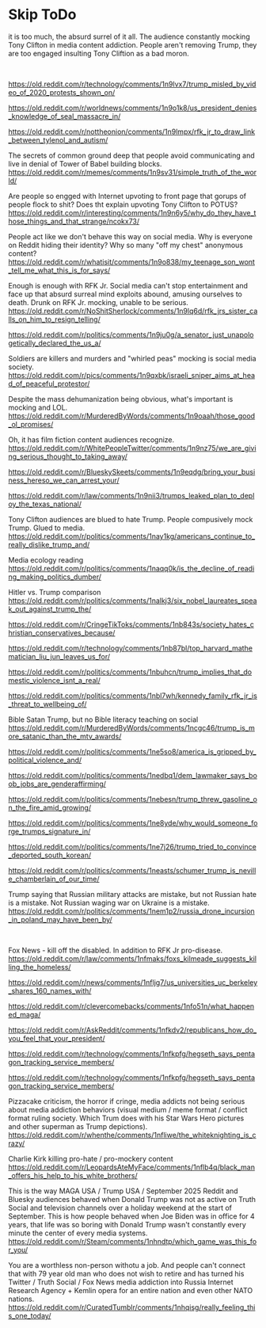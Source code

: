 # Skip ToDo

it is too much, the absurd surrel of it all. The audience constantly mocking Tony Clifton in media content addiction. People aren't removing Trump, they are too engaged insulting Tony Cliftion as a bad moron.

&nbsp;

https://old.reddit.com/r/technology/comments/1n9lvx7/trump_misled_by_video_of_2020_protests_shown_on/

https://old.reddit.com/r/worldnews/comments/1n9o1k8/us_president_denies_knowledge_of_seal_massacre_in/

https://old.reddit.com/r/nottheonion/comments/1n9lmpx/rfk_jr_to_draw_link_between_tylenol_and_autism/

The secrets of common ground deep that people avoid communicating and live in denial of Tower of Babel building blocks.   
https://old.reddit.com/r/memes/comments/1n9sv31/simple_truth_of_the_world/

Are people so engged with Internet upvoting to front page that gorups of people flock to shit? Does tht explain upvoting Tony Clifton to POTUS?    
https://old.reddit.com/r/interesting/comments/1n9n6y5/why_do_they_have_those_things_and_that_strange/ncokx73/

People act like we don't behave this way on social media. Why is everyone on Reddit hiding their identity? Why so many "off my chest" anonymous content?    
https://old.reddit.com/r/whatisit/comments/1n9o838/my_teenage_son_wont_tell_me_what_this_is_for_says/

Enough is enough with RFK Jr. Social media can't stop entertainment and face up that absurd surreal mind exploits abound, amusing ourselves to death. Drunk on RFK Jr. mocking, unable to be serious.    
https://old.reddit.com/r/NoShitSherlock/comments/1n9lq6d/rfk_jrs_sister_calls_on_him_to_resign_telling/

https://old.reddit.com/r/politics/comments/1n9ju0g/a_senator_just_unapologetically_declared_the_us_a/

Soldiers are killers and murders and "whirled peas" mocking is social media society.    
https://old.reddit.com/r/pics/comments/1n9qxbk/israeli_sniper_aims_at_head_of_peaceful_protestor/

Despite the mass dehumanization being obvious, what's important is mocking and LOL.   
https://old.reddit.com/r/MurderedByWords/comments/1n9oaah/those_good_ol_promises/

Oh, it has film fiction content audiences recognize.    
https://old.reddit.com/r/WhitePeopleTwitter/comments/1n9nz75/we_are_giving_serious_thought_to_taking_away/

https://old.reddit.com/r/BlueskySkeets/comments/1n9eqdg/bring_your_business_hereso_we_can_arrest_your/

https://old.reddit.com/r/law/comments/1n9nii3/trumps_leaked_plan_to_deploy_the_texas_national/

Tony Clifton audiences are blued to hate Trump. People compusively mock Trump. Glued to media.     
https://old.reddit.com/r/politics/comments/1nay1kg/americans_continue_to_really_dislike_trump_and/

Media ecology reading       
https://old.reddit.com/r/politics/comments/1naqq0k/is_the_decline_of_reading_making_politics_dumber/

Hitler vs. Trump comparison    
https://old.reddit.com/r/politics/comments/1nalkj3/six_nobel_laureates_speak_out_against_trump_the/

https://old.reddit.com/r/CringeTikToks/comments/1nb843s/society_hates_christian_conservatives_because/

https://old.reddit.com/r/technology/comments/1nb87bl/top_harvard_mathematician_liu_jun_leaves_us_for/

https://old.reddit.com/r/politics/comments/1nbuhcn/trump_implies_that_domestic_violence_isnt_a_real/

https://old.reddit.com/r/politics/comments/1nbl7wh/kennedy_family_rfk_jr_is_threat_to_wellbeing_of/

Bible Satan Trump, but no Bible literacy teaching on social     
https://old.reddit.com/r/MurderedByWords/comments/1ncgc46/trump_is_more_satanic_than_the_mtv_awards/

https://old.reddit.com/r/politics/comments/1ne5so8/america_is_gripped_by_political_violence_and/

https://old.reddit.com/r/politics/comments/1nedbq1/dem_lawmaker_says_boob_jobs_are_genderaffirming/

https://old.reddit.com/r/politics/comments/1nebesn/trump_threw_gasoline_on_the_fire_amid_growing/

https://old.reddit.com/r/politics/comments/1ne8yde/why_would_someone_forge_trumps_signature_in/

https://old.reddit.com/r/politics/comments/1ne7j26/trump_tried_to_convince_deported_south_korean/

https://old.reddit.com/r/politics/comments/1neasts/schumer_trump_is_neville_chamberlain_of_our_time/

Trump saying that Russian military attacks are mistake, but not Russian hate is a mistake. Not Russian waging war on Ukraine is a mistake.     
https://old.reddit.com/r/politics/comments/1nem1p2/russia_drone_incursion_in_poland_may_have_been_by/

&nbsp;

Fox News - kill off the disabled. In addition to RFK Jr pro-disease.     
https://old.reddit.com/r/law/comments/1nfmaks/foxs_kilmeade_suggests_killing_the_homeless/

https://old.reddit.com/r/news/comments/1nfljg7/us_universities_uc_berkeley_shares_160_names_with/

https://old.reddit.com/r/clevercomebacks/comments/1nfo51n/what_happened_maga/

https://old.reddit.com/r/AskReddit/comments/1nfkdv2/republicans_how_do_you_feel_that_your_president/

https://old.reddit.com/r/technology/comments/1nfkpfg/hegseth_says_pentagon_tracking_service_members/

https://old.reddit.com/r/technology/comments/1nfkpfg/hegseth_says_pentagon_tracking_service_members/

Pizzacake criticism, the horror if cringe, media addicts not being serious about media addiction behaviors (visual medium / meme format / conflict format ruling society. Which Trum does with his Star Wars Hero pictures and other superman as Trump depictions).    
https://old.reddit.com/r/whenthe/comments/1nfliwe/the_whiteknighting_is_crazy/

Charlie Kirk killing pro-hate / pro-mockery content     
https://old.reddit.com/r/LeopardsAteMyFace/comments/1nflb4q/black_man_offers_his_help_to_his_white_brothers/

This is the way MAGA USA / Trump USA / September 2025 Reddit and Bluesky audiences behaved when Donald Trump was not as active on Truth Social and television channels over a holiday weekend at the start of September. This is how people behaved when Joe Biden was in office for 4 years, that life was so boring with Donald Trump wasn't constantly every minute the center of every media systems.     
https://old.reddit.com/r/Steam/comments/1nhndtp/which_game_was_this_for_you/

You are a worthless non-person withotu a job. And people can't connect that with 79 year old man who does not wish to retire and has turned his Twitter / Truth Social / Fox News media addiction into Russia Internet Research Agency + Kemlin opera for an entire nation and even other NATO nations.     
https://old.reddit.com/r/CuratedTumblr/comments/1nhqisg/really_feeling_this_one_today/
